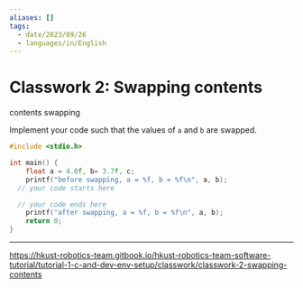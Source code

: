 ```yaml
---
aliases: []
tags:
  - date/2023/09/26
  - languages/in/English
---
```


# Classwork 2: Swapping contents

contents swapping

Implement your code such that the values of `a` and `b` are swapped.

```C
#include <stdio.h>

int main() {
    float a = 4.0f, b= 3.7f, c;
    printf("before swapping, a = %f, b = %f\n", a, b);
  // your code starts here

  // your code ends here
    printf("after swapping, a = %f, b = %f\n", a, b);
    return 0;
}
```

---

https://hkust-robotics-team.gitbook.io/hkust-robotics-team-software-tutorial/tutorial-1-c-and-dev-env-setup/classwork/classwork-2-swapping-contents

